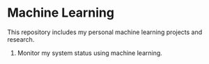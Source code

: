 # Machine Learning
This repository includes my personal machine learning projects and research. 

1. Monitor my system status using machine learning.
